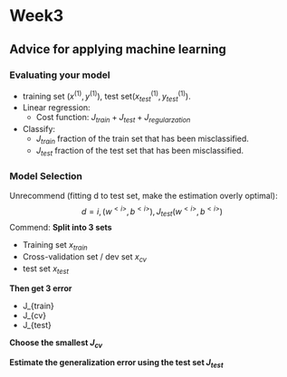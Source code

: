 # Week3 
## Advice for applying machine learning
### Evaluating your model
* training set $(x^{(1)},y^{(1)})$, test set$(x_{test}^{(1)},y_{test}^{(1)})$.
* Linear regression:
  * Cost function: $J_{train}+J_{test}+J_{regularzation}$
* Classify:
  * $J_{train}$ fraction of the train set that has been misclassified.
  * $J_{test}$ fraction of the test set that has been misclassified.

### Model Selection
Unrecommend (fitting d to test set, make the estimation overly optimal):
$$d=i, (w^{<i>},b^{<i>}), J_{test}(w^{<i>},b^{<i>})$$
Commend:
**Split into 3 sets**
* Training set $x_{train}$
* Cross-validation set / dev set $x_{cv}$
* test set $x_{test}$
  
**Then get 3 error**
* J_{train}
* J_{cv}
* J_{test}

**Choose the smallest $J_{cv}$**

**Estimate the generalization error using the test set $J_{test}$**